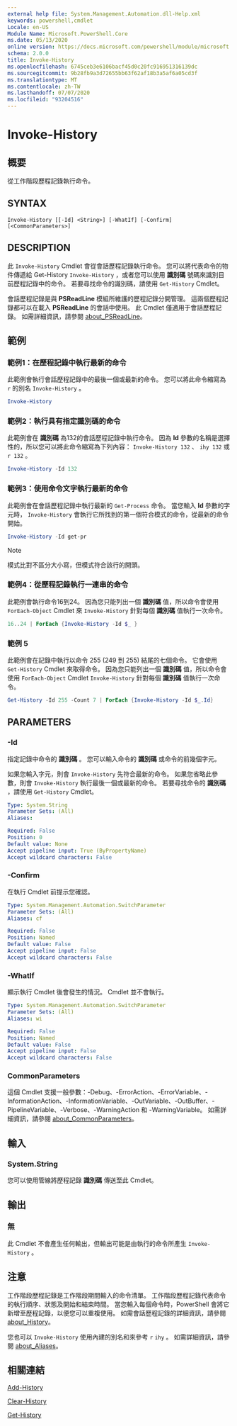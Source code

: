 ```yaml
---
external help file: System.Management.Automation.dll-Help.xml
keywords: powershell,cmdlet
Locale: en-US
Module Name: Microsoft.PowerShell.Core
ms.date: 05/13/2020
online version: https://docs.microsoft.com/powershell/module/microsoft.powershell.core/invoke-history?view=powershell-6&WT.mc_id=ps-gethelp
schema: 2.0.0
title: Invoke-History
ms.openlocfilehash: 6745ceb3e6106bacf45d0c20fc916951316139dc
ms.sourcegitcommit: 9b28fb9a3d72655bb63f62af18b3a5af6a05cd3f
ms.translationtype: MT
ms.contentlocale: zh-TW
ms.lasthandoff: 07/07/2020
ms.locfileid: "93204516"
---
```

# Invoke-History

## 概要
從工作階段歷程記錄執行命令。

## SYNTAX

```
Invoke-History [[-Id] <String>] [-WhatIf] [-Confirm] [<CommonParameters>]
```

## DESCRIPTION

此 `Invoke-History` Cmdlet 會從會話歷程記錄執行命令。 您可以將代表命令的物件傳遞給 Get-History `Invoke-History` ，或者您可以使用 **識別碼** 號碼來識別目前歷程記錄中的命令。 若要尋找命令的識別碼，請使用 `Get-History` Cmdlet。

會話歷程記錄是與 **PSReadLine** 模組所維護的歷程記錄分開管理。
這兩個歷程記錄都可以在載入 **PSReadLine** 的會話中使用。 此 Cmdlet 僅適用于會話歷程記錄。 如需詳細資訊，請參閱 [about_PSReadLine](../PSReadLine/About/about_PSReadLine.md)。

## 範例

### 範例1：在歷程記錄中執行最新的命令

此範例會執行會話歷程記錄中的最後一個或最新的命令。 您可以將此命令縮寫為 `r` 的別名 `Invoke-History` 。

```powershell
Invoke-History
```

### 範例2：執行具有指定識別碼的命令

此範例會在 **識別碼** 為132的會話歷程記錄中執行命令。 因為 **Id** 參數的名稱是選擇性的，所以您可以將此命令縮寫為下列內容： `Invoke-History 132` 、 `ihy 132` 或 `r 132` 。

```powershell
Invoke-History -Id 132
```

### 範例3：使用命令文字執行最新的命令

此範例會在會話歷程記錄中執行最新的 `Get-Process` 命令。 當您輸入 **Id** 參數的字元時， `Invoke-History` 會執行它所找到的第一個符合模式的命令，從最新的命令開始。

```powershell
Invoke-History -Id get-pr
```

> [!NOTE]
> 模式比對不區分大小寫，但模式符合該行的開頭。

### 範例4：從歷程記錄執行一連串的命令

此範例會執行命令16到24。 因為您只能列出一個 **識別碼** 值，所以命令會使用 `ForEach-Object` Cmdlet 來 `Invoke-History` 針對每個 **識別碼** 值執行一次命令。

```powershell
16..24 | ForEach {Invoke-History -Id $_ }
```

### 範例 5

此範例會在記錄中執行以命令 255 (249 到 255) 結尾的七個命令。 它會使用 `Get-History` Cmdlet 來取得命令。 因為您只能列出一個 **識別碼** 值，所以命令會使用 `ForEach-Object` Cmdlet `Invoke-History` 針對每個 **識別碼** 值執行一次命令。

```powershell
Get-History -Id 255 -Count 7 | ForEach {Invoke-History -Id $_.Id}
```

## PARAMETERS

### -Id

指定記錄中命令的 **識別碼** 。 您可以輸入命令的 **識別碼** 或命令的前幾個字元。

如果您輸入字元，則會 `Invoke-History` 先符合最新的命令。 如果您省略此參數，則會 `Invoke-History` 執行最後一個或最新的命令。 若要尋找命令的 **識別碼** ，請使用 `Get-History` Cmdlet。

```yaml
Type: System.String
Parameter Sets: (All)
Aliases:

Required: False
Position: 0
Default value: None
Accept pipeline input: True (ByPropertyName)
Accept wildcard characters: False
```

### -Confirm

在執行 Cmdlet 前提示您確認。

```yaml
Type: System.Management.Automation.SwitchParameter
Parameter Sets: (All)
Aliases: cf

Required: False
Position: Named
Default value: False
Accept pipeline input: False
Accept wildcard characters: False
```

### -WhatIf

顯示執行 Cmdlet 後會發生的情況。 Cmdlet 並不會執行。

```yaml
Type: System.Management.Automation.SwitchParameter
Parameter Sets: (All)
Aliases: wi

Required: False
Position: Named
Default value: False
Accept pipeline input: False
Accept wildcard characters: False
```

### CommonParameters

這個 Cmdlet 支援一般參數：-Debug、-ErrorAction、-ErrorVariable、-InformationAction、-InformationVariable、-OutVariable、-OutBuffer、-PipelineVariable、-Verbose、-WarningAction 和 -WarningVariable。 如需詳細資訊，請參閱 [about_CommonParameters](https://go.microsoft.com/fwlink/?LinkID=113216)。

## 輸入

### System.String

您可以使用管線將歷程記錄 **識別碼** 傳送至此 Cmdlet。

## 輸出

### 無

此 Cmdlet 不會產生任何輸出，但輸出可能是由執行的命令所產生 `Invoke-History` 。

## 注意

工作階段歷程記錄是工作階段期間輸入的命令清單。 工作階段歷程記錄代表命令的執行順序、狀態及開始和結束時間。 當您輸入每個命令時，PowerShell 會將它新增至歷程記錄，以便您可以重複使用。 如需會話歷程記錄的詳細資訊，請參閱 [about_History](About/about_History.md)。

您也可以 `Invoke-History` 使用內建的別名和來參考 `r` `ihy` 。 如需詳細資訊，請參閱 [about_Aliases](About/about_Aliases.md)。

## 相關連結

[Add-History](Add-History.md)

[Clear-History](Clear-History.md)

[Get-History](Get-History.md)
